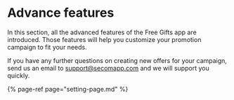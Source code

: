 # Advance features

In this section, all the advanced features of the Free Gifts app are introduced. Those features will help you customize your promotion campaign to fit your needs. 

If you have any further questions on creating new offers for your campaign, send us an email to support@secomapp.com and we will support you quickly. 

{% page-ref page="setting-page.md" %}



